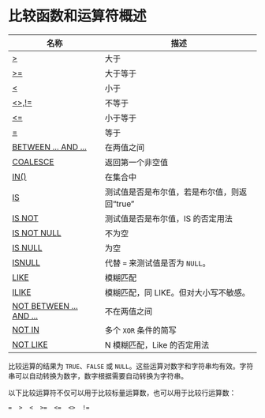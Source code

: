 # **比较函数和运算符概述**

| 名称 | 描述|
|---|-----|
| [>](greater-than.md) | 大于 |
| [>=](greater-than-or-equal.md) | 大于等于 |
| [<](less-than.md) | 小于 |
| [<>,!=](not-equal.md) | 不等于 |
| [<=](less-than-or-equal.md) | 小于等于 |
| [=](assign-equal.md) | 等于 |
| [BETWEEN ... AND ...](between.md) | 在两值之间 |
| [COALESCE](coalesce.md)|返回第一个非空值|
| [IN()](in.md) | 在集合中 |
| [IS](is.md) | 测试值是否是布尔值，若是布尔值，则返回“true” |
| [IS NOT](is-not.md) | 测试值是否是布尔值，IS 的否定用法 |
| [IS NOT NULL](is-not-null.md) | 不为空 |
| [IS NULL](is-null.md) | 为空 |
| [ISNULL](function_isnull.md) | 代替 `=` 来测试值是否为 `NULL`。|
| [LIKE](like.md) | 模糊匹配 |
| [ILIKE](ilike.md) | 模糊匹配，同 LIKE。但对大小写不敏感。 |
| [NOT BETWEEN ... AND ...](not-between.md) | 不在两值之间 |
| [NOT IN](not-in.md) | 多个 `XOR` 条件的简写 |
| [NOT LIKE](not-like.md) | N 模糊匹配，Like 的否定用法 |

比较运算的结果为 `TRUE`、`FALSE` 或 `NULL`。这些运算对数字和字符串均有效。字符串可以自动转换为数字，数字根据需要自动转换为字符串。

以下比较运算符不仅可以用于比较标量运算数，也可以用于比较行运算数：

```
=  >  <  >=  <=  <>  !=
```
